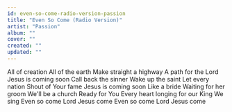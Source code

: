 ```yaml
---
id: even-so-come-radio-version-passion
title: "Even So Come (Radio Version)"
artist: "Passion"
album: ""
cover: ""
created: ""
updated: ""
---
```


All of creation
All of the earth
Make straight a highway
A path for the Lord
Jesus is coming soon
Call back the sinner
Wake up the saint
Let every nation
Shout of Your fame
Jesus is coming soon
Like a bride
Waiting for her groom
We'll be a church
Ready for You
Every heart longing for our King
We sing
Even so come
Lord Jesus come
Even so come
Lord Jesus come